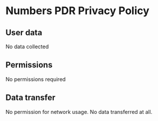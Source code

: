 # Numbers PDR Privacy Policy
## User data
No data collected
## Permissions
No permissions required
## Data transfer
No permission for network usage. No data transferred at all.